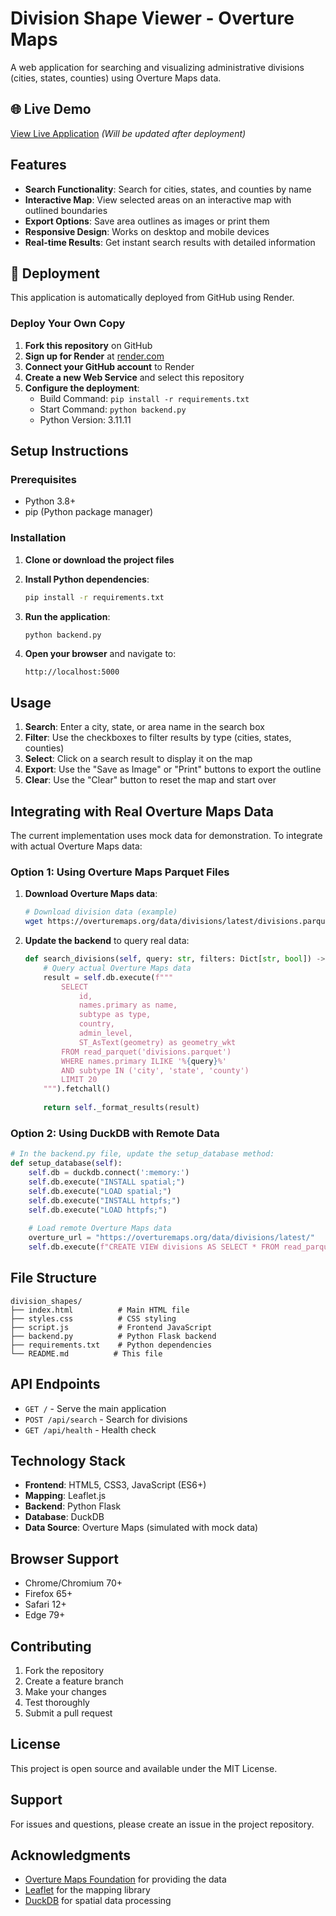 # Division Shape Viewer - Overture Maps

A web application for searching and visualizing administrative divisions (cities, states, counties) using Overture Maps data.

## 🌐 Live Demo

[View Live Application](https://your-app-name.onrender.com) _(Will be updated after deployment)_

## Features

- **Search Functionality**: Search for cities, states, and counties by name
- **Interactive Map**: View selected areas on an interactive map with outlined boundaries
- **Export Options**: Save area outlines as images or print them
- **Responsive Design**: Works on desktop and mobile devices
- **Real-time Results**: Get instant search results with detailed information

## 🚀 Deployment

This application is automatically deployed from GitHub using Render.

### Deploy Your Own Copy

1. **Fork this repository** on GitHub
2. **Sign up for Render** at [render.com](https://render.com)
3. **Connect your GitHub account** to Render
4. **Create a new Web Service** and select this repository
5. **Configure the deployment**:
   - Build Command: `pip install -r requirements.txt`
   - Start Command: `python backend.py`
   - Python Version: 3.11.11

## Setup Instructions

### Prerequisites

- Python 3.8+
- pip (Python package manager)

### Installation

1. **Clone or download the project files**

2. **Install Python dependencies**:
   ```bash
   pip install -r requirements.txt
   ```

3. **Run the application**:
   ```bash
   python backend.py
   ```

4. **Open your browser** and navigate to:
   ```
   http://localhost:5000
   ```

## Usage

1. **Search**: Enter a city, state, or area name in the search box
2. **Filter**: Use the checkboxes to filter results by type (cities, states, counties)
3. **Select**: Click on a search result to display it on the map
4. **Export**: Use the "Save as Image" or "Print" buttons to export the outline
5. **Clear**: Use the "Clear" button to reset the map and start over

## Integrating with Real Overture Maps Data

The current implementation uses mock data for demonstration. To integrate with actual Overture Maps data:

### Option 1: Using Overture Maps Parquet Files

1. **Download Overture Maps data**:
   ```bash
   # Download division data (example)
   wget https://overturemaps.org/data/divisions/latest/divisions.parquet
   ```

2. **Update the backend** to query real data:
   ```python
   def search_divisions(self, query: str, filters: Dict[str, bool]) -> List[Dict[str, Any]]:
       # Query actual Overture Maps data
       result = self.db.execute(f"""
           SELECT 
               id,
               names.primary as name,
               subtype as type,
               country,
               admin_level,
               ST_AsText(geometry) as geometry_wkt
           FROM read_parquet('divisions.parquet')
           WHERE names.primary ILIKE '%{query}%'
           AND subtype IN ('city', 'state', 'county')
           LIMIT 20
       """).fetchall()
       
       return self._format_results(result)
   ```

### Option 2: Using DuckDB with Remote Data

```python
# In the backend.py file, update the setup_database method:
def setup_database(self):
    self.db = duckdb.connect(':memory:')
    self.db.execute("INSTALL spatial;")
    self.db.execute("LOAD spatial;")
    self.db.execute("INSTALL httpfs;")
    self.db.execute("LOAD httpfs;")
    
    # Load remote Overture Maps data
    overture_url = "https://overturemaps.org/data/divisions/latest/"
    self.db.execute(f"CREATE VIEW divisions AS SELECT * FROM read_parquet('{overture_url}*.parquet')")
```

## File Structure

```
division_shapes/
├── index.html          # Main HTML file
├── styles.css          # CSS styling
├── script.js           # Frontend JavaScript
├── backend.py          # Python Flask backend
├── requirements.txt    # Python dependencies
└── README.md          # This file
```

## API Endpoints

- `GET /` - Serve the main application
- `POST /api/search` - Search for divisions
- `GET /api/health` - Health check

## Technology Stack

- **Frontend**: HTML5, CSS3, JavaScript (ES6+)
- **Mapping**: Leaflet.js
- **Backend**: Python Flask
- **Database**: DuckDB
- **Data Source**: Overture Maps (simulated with mock data)

## Browser Support

- Chrome/Chromium 70+
- Firefox 65+
- Safari 12+
- Edge 79+

## Contributing

1. Fork the repository
2. Create a feature branch
3. Make your changes
4. Test thoroughly
5. Submit a pull request

## License

This project is open source and available under the MIT License.

## Support

For issues and questions, please create an issue in the project repository.

## Acknowledgments

- [Overture Maps Foundation](https://overturemaps.org/) for providing the data
- [Leaflet](https://leafletjs.com/) for the mapping library
- [DuckDB](https://duckdb.org/) for spatial data processing
